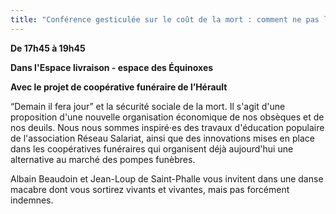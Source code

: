 ```yaml
---
title: "Conférence gesticulée sur le coût de la mort : comment ne pas laisser ses vieux os au capitalisme ?"
---
```

__De **17h45 à 19h45**__

__Dans l'Espace livraison - espace des Équinoxes__

__Avec le projet de coopérative funéraire de l’Hérault__

“Demain il fera jour” et la sécurité sociale de la mort. Il s'agit d'une proposition d'une nouvelle organisation économique de nos obsèques et de nos deuils. Nous nous sommes inspiré·es des travaux d'éducation populaire de l'association Réseau Salariat, ainsi que des innovations mises en place dans les coopératives funéraires qui organisent déjà aujourd'hui une alternative au marché des pompes funèbres. 

Albain Beaudoin et Jean-Loup de Saint-Phalle vous invitent dans une danse macabre dont vous sortirez vivants et vivantes, mais pas forcément indemnes.
